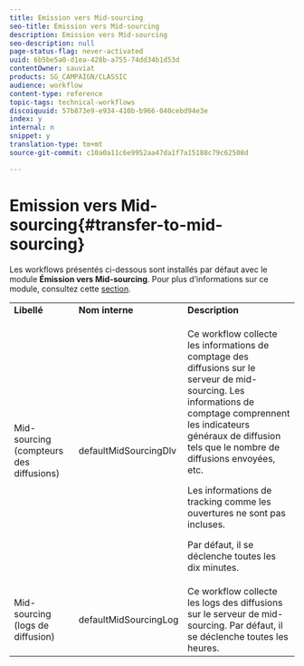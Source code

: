 ```yaml
---
title: Emission vers Mid-sourcing
seo-title: Emission vers Mid-sourcing
description: Emission vers Mid-sourcing
seo-description: null
page-status-flag: never-activated
uuid: 6b5be5a0-d1ea-428b-a755-74dd34b1d53d
contentOwner: sauviat
products: SG_CAMPAIGN/CLASSIC
audience: workflow
content-type: reference
topic-tags: technical-workflows
discoiquuid: 57b873e9-e934-410b-b966-040cebd94e3e
index: y
internal: n
snippet: y
translation-type: tm+mt
source-git-commit: c10a0a11c6e9952aa47da1f7a15188c79c62508d

---
```



# Emission vers Mid-sourcing{#transfer-to-mid-sourcing}

Les workflows présentés ci-dessous sont installés par défaut avec le module **Émission vers Mid-sourcing**. Pour plus d’informations sur ce module, consultez cette [section](../../installation/using/mid-sourcing-deployment.md).

<table> 
 <tbody> 
  <tr> 
   <td> <strong>Libellé</strong><br /> </td> 
   <td> <strong>Nom interne</strong><br /> </td> 
   <td> <strong>Description</strong><br /> </td> 
  </tr> 
  <tr> 
   <td> <span class="uicontrol">Mid-sourcing (compteurs des diffusions)</span> <br /> </td> 
   <td> <span class="uicontrol">defaultMidSourcingDlv</span><br /> </td> 
   <td> <p>Ce workflow collecte les informations de comptage des diffusions sur le serveur de mid-sourcing. Les informations de comptage comprennent les indicateurs généraux de diffusion tels que le nombre de diffusions envoyées, etc.</p> <p>Les informations de tracking comme les ouvertures ne sont pas incluses.</p> <p>Par défaut, il se déclenche toutes les dix minutes.</p> </td> 
  </tr> 
  <tr> 
   <td> <span class="uicontrol">Mid-sourcing (logs de diffusion)</span> <br /> </td> 
   <td> <span class="uicontrol">defaultMidSourcingLog</span><br /> </td> 
   <td> Ce workflow collecte les logs des diffusions sur le serveur de mid-sourcing. Par défaut, il se déclenche toutes les heures.<br /> </td> 
  </tr> 
 </tbody> 
</table>


